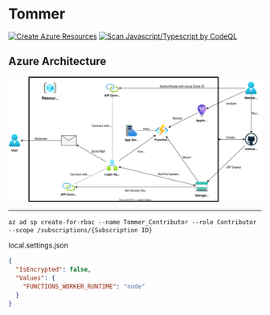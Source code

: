 # Tommer

[![Create Azure Resources](https://github.com/infhyroyage/Tommer/actions/workflows/create-azure-resources.yaml/badge.svg)](https://github.com/infhyroyage/Tommer/actions/workflows/create-azure-resources.yaml)
[![Scan Javascript/Typescript by CodeQL](https://github.com/infhyroyage/Tommer/actions/workflows/codeql.yaml/badge.svg)](https://github.com/infhyroyage/Tommer/actions/workflows/codeql.yaml)

## Azure Architecture

![architecture.drawio](./docs/azure-architecture/architecture.drawio.svg)

---

```
az ad sp create-for-rbac --name Tommer_Contributor --role Contributor --scope /subscriptions/{Subscription ID}
```

local.settings.json

```json
{
  "IsEncrypted": false,
  "Values": {
    "FUNCTIONS_WORKER_RUNTIME": "node"
  }
}
```
